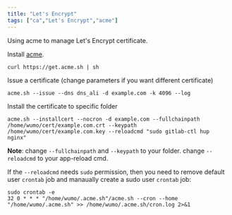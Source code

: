 ```yaml
---
title: "Let's Encrypt"
tags: ["ca","Let's Encrypt","acme"]
---
```

Using acme to manage Let's Encrypt certificate.


Install [<u>acme</u>](https://github.com/Neilpang/acme.sh).
```shell
curl https://get.acme.sh | sh
```
Issue a certificate (change parameters if you want different certificate)
```shell
acme.sh --issue --dns dns_ali -d example.com -k 4096 --log
```
Install the certificate to specific folder
```shell
acme.sh --installcert --nocron -d example.com --fullchainpath /home/wumo/cert/example.com.crt --keypath /home/wumo/cert/example.com.key --reloadcmd "sudo gitlab-ctl hup nginx"
```
**Note**: change `--fullchainpath` and `--keypath` to your folder. change `--reloadcmd` to your app-reload cmd. 

If the `--reloadcmd` needs `sudo` permission, then you need to remove default user `crontab` job and manaually create a sudo user `crontab` job:
```shell
sudo crontab -e
32 0 * * * "/home/wumo/.acme.sh"/acme.sh --cron --home "/home/wumo/.acme.sh" >> /home/wumo/.acme.sh/cron.log 2>&1

```
<!--more-->